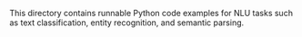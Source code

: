 This directory contains runnable Python code examples for NLU tasks such as text classification, entity recognition, and semantic parsing.
